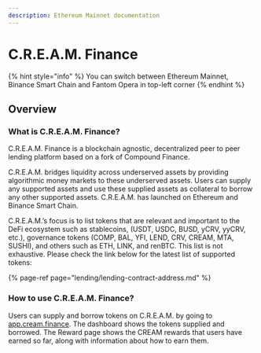 ```yaml
---
description: Ethereum Mainnet documentation
---
```


# C.R.E.A.M. Finance

{% hint style="info" %}
You can switch between Ethereum Mainnet, Binance Smart Chain and Fantom Opera in top-left corner
{% endhint %}

## Overview

### What is C.R.E.A.M. Finance?

C.R.E.A.M. Finance is a blockchain agnostic, decentralized peer to peer lending platform based on a fork of Compound Finance.

C.R.E.A.M. bridges liquidity across underserved assets by providing algorithmic money markets to these underserved assets. Users can supply any supported assets and use these supplied assets as collateral to borrow any other supported assets. C.R.E.A.M. has launched on Ethereum and Binance Smart Chain. 

C.R.E.A.M.’s focus is to list tokens that are relevant and important to the DeFi ecosystem such as stablecoins, \(USDT, USDC, BUSD, yCRV, yyCRV, etc.\), governance tokens \(COMP, BAL, YFI, LEND, CRV, CREAM, MTA, SUSHI\), and others such as ETH, LINK, and renBTC. This list is not exhaustive. Please check the link below for the latest list of supported tokens:

{% page-ref page="lending/lending-contract-address.md" %}

### How to use C.R.E.A.M. Finance?

Users can supply and borrow tokens on C.R.E.A.M. by going to [app.cream.finance](https://app.cream.finance/). The dashboard shows the tokens supplied and borrowed. The Reward page shows the CREAM rewards that users have earned so far, along with information about how to earn them.

